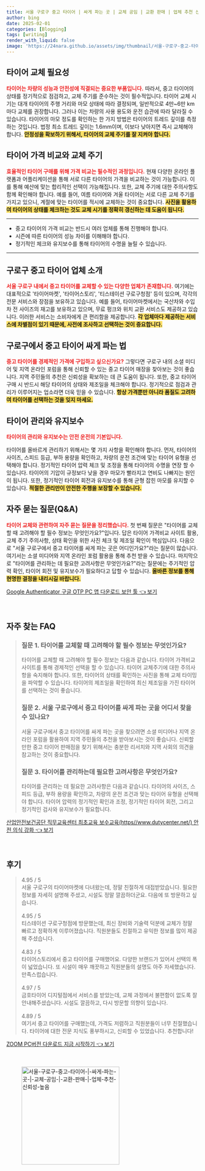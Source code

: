 ```yaml
---
title: 서울 구로구 중고 타이어 | 싸게 파는 곳 | 교체 공임 | 교환 판매 | 업체 추천 신뢰성 높음
author: bing
date: 2025-02-01
categories: [Blogging]
tags: [writing]
render_with_liquid: false
image: 'https://24nara.github.io/assets/img/thumbnail/서울-구로구-중고-타이어-|-싸게-파는-곳-|-교체-공임-|-교환-판매-|-업체-추천-신뢰성-높음.webp'
---
```



<h2 id='타이어 교체 필요성'>타이어 교체 필요성</h2>

<p><b><span style="color: #ee2323;">타이어는 차량의 성능과 안전성에 직결되는 중요한 부품입니다.</span></b> 따라서, 중고 타이어의 상태를 정기적으로 점검하고, 교체 주기를 준수하는 것이 필수적입니다. 타이어 교체 시기는 대개 타이어의 주행 거리와 마모 상태에 따라 결정되며, 일반적으로 4만~6만 km마다 교체를 권장합니다. 그러나 이는 차량의 사용 용도와 운전 습관에 따라 달라질 수 있습니다. 타이어의 마모 정도를 확인하는 한 가지 방법은 타이어의 트레드 깊이를 측정하는 것입니다. 법정 최소 트레드 깊이는 1.6mm이며, 이보다 낮아지면 즉시 교체해야 합니다. <b><span style="background-color: #ffe066;">안정성을 확보하기 위해서, 타이어의 교체 주기를 잘 지켜야 합니다.</span></b></p>

<h2 id='타이어 가격 비교와 교체 주기'>타이어 가격 비교와 교체 주기</h2>

<p><b><span style="color: #ee2323;">효율적인 타이어 구매를 위해 가격 비교는 필수적인 과정입니다.</span></b> 현재 다양한 온라인 플랫폼과 어플리케이션을 통해 서로 다른 타이어의 가격을 비교하는 것이 가능합니다. 이를 통해 예산에 맞는 합리적인 선택이 가능해집니다. 또한, 교체 주기에 대한 주의사항도 함께 확인해야 합니다. 예를 들어, 여름 타이어와 겨울 타이어는 서로 다른 교체 주기를 가지고 있으니, 계절에 맞는 타이어를 적시에 교체하는 것이 중요합니다. <b><span style="background-color: #ffe066;">사진을 활용하여 타이어의 상태를 체크하는 것도 교체 시기를 정확히 갱신하는 데 도움이 됩니다.</span></b></p>

<hr />

<ul>
    <li>중고 타이어의 가격 비교는 반드시 여러 업체를 통해 진행해야 합니다.</li>
    <li>시즌에 따른 타이어의 성능 차이를 이해해야 합니다.</li>
    <li>정기적인 체크와 유지보수를 통해 타이어의 수명을 늘릴 수 있습니다.</li>
</ul>

<hr />

<h2 id='구로구 중고 타이어 업체 소개'>구로구 중고 타이어 업체 소개</h2>

<p><b><span style="color: #ee2323;">서울 구로구 내에서 중고 타이어를 교체할 수 있는 다양한 업체가 존재합니다.</span></b> 여기에는 대표적으로 '타이어마켓', '타이어스토리', '티스테이션 구로구청점' 등이 있으며, 각각의 전문 서비스와 장점을 보유하고 있습니다. 예를 들어, 타이어마켓에서는 국산차와 수입차 전 사이즈의 재고를 보유하고 있으며, 무료 펑크와 위치 교환 서비스도 제공하고 있습니다. 이러한 서비스는 소비자에게 큰 편리함을 제공합니다. <b><span style="background-color: #ffe066;">각 업체마다 제공하는 서비스에 차별점이 있기 때문에, 사전에 조사하고 선택하는 것이 중요합니다.</span></b></p>

<h2 id='구로구에서 하지만 중고 타이어 싸게 파는 법'>구로구에서 중고 타이어 싸게 파는 법</h2>

<p><b><span style="color: #ee2323;">중고 타이어를 경제적인 가격에 구입하고 싶으신가요?</span></b> 그렇다면 구로구 내의 소셜 미디어 및 지역 온라인 포럼을 통해 신뢰할 수 있는 중고 타이어 매장을 찾아보는 것이 좋습니다. 지역 주민들의 추천은 신뢰성을 확보하는 데 큰 도움이 됩니다. 또한, 중고 타이어 구매 시 반드시 해당 타이어의 상태와 제조일을 체크해야 합니다. 정기적으로 점검과 관리가 이루어지는 업소라면 더욱 믿을 수 있습니다. <b><span style="background-color: #ffe066;">항상 가격뿐만 아니라 품질도 고려하여 타이어를 선택하는 것을 잊지 마세요.</span></b></p>

<h2 id='타이어 관리와 유지보수'>타이어 관리와 유지보수</h2>

<p><span style="color: #ee2323;"><b>타이어의 관리와 유지보수는 안전 운전의 기본입니다.</b></span></p>

<p>타이어를 올바르게 관리하기 위해서는 몇 가지 사항을 확인해야 합니다. 먼저, 타이어의 사이즈, 스피드 등급, 부하 용량을 확인하고, 차량의 운전 조건에 맞는 타이어 유형을 선택해야 합니다. 정기적인 타이어 압력 체크 및 조정을 통해 타이어의 수명을 연장 할 수 있습니다. 타이어의 기압이 규정보다 낮을 경우 마모가 빨라지고 연비도 나빠지는 원인이 됩니다. 또한, 정기적인 타이어 회전과 유지보수를 통해 균형 잡힌 마모를 유지할 수 있습니다. <b><span style="background-color: #ffe066;">적절한 관리만이 안전한 주행을 보장할 수 있습니다.</span></b></p>

<h2 id='자주 묻는 질문(Q&A)'>자주 묻는 질문(Q&A)</h2>

<p><b><span style="color: #ee2323;">타이어 교체와 관련하여 자주 묻는 질문을 정리했습니다.</span></b> 첫 번째 질문은 "타이어를 교체할 때 고려해야 할 필수 정보는 무엇인가요?"입니다. 답은 타이어 가격비교 사이트 활용, 교체 주기 주의사항, 상태 확인을 위한 사진 체크 및 제조일 확인이 핵심입니다. 다음으로 "서울 구로구에서 중고 타이어를 싸게 파는 곳은 어디인가요?"라는 질문이 많습니다. 여기서는 소셜 미디어와 지역 온라인 포럼 활용을 통해 추천 받을 수 있습니다. 마지막으로 "타이어를 관리하는 데 필요한 고려사항은 무엇인가요?"라는 질문에는 주기적인 압력 확인, 타이어 회전 및 유지보수가 필요하다고 답할 수 있습니다. <b><span style="background-color: #ffe066;">올바른 정보를 통해 현명한 결정을 내리시길 바랍니다.</span></b></p>


<p><a class="click-button" title="Google Authenticator 구글 OTP PC 앱 다운로드 보안 툴" href="https://24nara.github.io/posts/Google-Authenticator-%EA%B5%AC%EA%B8%80-OTP-PC-%EC%95%B1-%EB%8B%A4%EC%9A%B4%EB%A1%9C%EB%93%9C-%EB%B3%B4%EC%95%88-%ED%88%B4/" rel="dofollow">Google Authenticator 구글 OTP PC 앱 다운로드 보안 툴 👈 보기</a></p><br>
<h2 id='자주_찾는_FAQ'>자주 찾는 FAQ</h2>
<div itemscope="" itemtype="https://schema.org/FAQPage"> 
<blockquote> 
<div itemscope="" itemprop="mainEntity" itemtype="https://schema.org/Question"> 
<h3 itemprop="name">질문 1. 타이어를 교체할 때 고려해야 할 필수 정보는 무엇인가요?</h3> 
<div itemscope="" itemprop="acceptedAnswer" itemtype="https://schema.org/Answer"> 
<span itemprop="text"> 
<p>타이어를 교체할 때 고려해야 할 필수 정보는 다음과 같습니다. 타이어 가격비교 사이트를 통해 경제적인 선택을 할 수 있습니다. 타이어 교체주기에 대한 주의사항을 숙지해야 합니다. 또한, 타이어의 상태를 확인하는 사진을 통해 교체 타이밍을 파악할 수 있습니다. 타이어의 제조일을 확인하여 최신 제조일을 가진 타이어를 선택하는 것이 좋습니다.</p> 
</span> 
</div> 
</div> 

<div itemscope="" itemprop="mainEntity" itemtype="https://schema.org/Question"> 
<h3 itemprop="name">질문 2. 서울 구로구에서 중고 타이어를 싸게 파는 곳을 어디서 찾을 수 있나요?</h3> 
<div itemscope="" itemprop="acceptedAnswer" itemtype="https://schema.org/Answer"> 
<span itemprop="text"> 
<p>서울 구로구에서 중고 타이어를 싸게 파는 곳을 찾으려면 소셜 미디어나 지역 온라인 포럼을 활용하여 지역 주민들의 추천을 받아보시는 것이 좋습니다. 신뢰할 만한 중고 타이어 판매점을 찾기 위해서는 충분한 리서치와 지역 사회의 의견을 참고하는 것이 중요합니다.</p> 
</span> 
</div> 
</div> 

<div itemscope="" itemprop="mainEntity" itemtype="https://schema.org/Question"> 
<h3 itemprop="name">질문 3. 타이어를 관리하는데 필요한 고려사항은 무엇인가요?</h3> 
<div itemscope="" itemprop="acceptedAnswer" itemtype="https://schema.org/Answer"> 
<span itemprop="text"> 
<p>타이어를 관리하는 데 필요한 고려사항은 다음과 같습니다. 타이어의 사이즈, 스피드 등급, 부하 용량을 확인하고, 차량의 운전 조건과 맞는 타이어 유형을 선택해야 합니다. 타이어 압력의 정기적인 확인과 조정, 정기적인 타이어 회전, 그리고 정기적인 검사와 유지보수가 필요합니다.</p> 
</span> 
</div> 
</div> 

</blockquote> 
</div>
<p><a class="click-button" title="산업안전보건공단 직무교육센터 최초교육 보수교육(https//www.dutycenter.net/) 안전 의식 강화" href="https://24nara.github.io/posts/%EC%82%B0%EC%97%85%EC%95%88%EC%A0%84%EB%B3%B4%EA%B1%B4%EA%B3%B5%EB%8B%A8-%EC%A7%81%EB%AC%B4%EA%B5%90%EC%9C%A1%EC%84%BC%ED%84%B0-%EC%B5%9C%EC%B4%88%EA%B5%90%EC%9C%A1-%EB%B3%B4%EC%88%98%EA%B5%90%EC%9C%A1(httpswww.dutycenter.net)-%EC%95%88%EC%A0%84-%EC%9D%98%EC%8B%9D-%EA%B0%95%ED%99%94/" rel="dofollow">산업안전보건공단 직무교육센터 최초교육 보수교육(https//www.dutycenter.net/) 안전 의식 강화 👈 보기</a></p><br>
<h2 id='후기'>후기</h2>
<div itemscope itemtype="https://schema.org/Product">
  <blockquote>
  <div itemprop="review" itemscope itemtype="https://schema.org/Review">
      <div itemprop="reviewRating" itemscope itemtype="https://schema.org/Rating"> <span itemprop="ratingValue">4.95</span> / <span itemprop="bestRating">5</span> </div>
      <span itemprop="reviewBody">서울 구로구의 타이어마켓에 다녀왔는데, 정말 친절하게 대접받았습니다. 필요한 정보를 자세히 설명해 주셨고, 시설도 정말 깔끔하더군요. 다음에 또 방문하고 싶습니다.</span>
  </div>
  <br>
  <div itemprop="review" itemscope itemtype="https://schema.org/Review">
      <div itemprop="reviewRating" itemscope itemtype="https://schema.org/Rating"> <span itemprop="ratingValue">4.95</span> / <span itemprop="bestRating">5</span> </div>
      <span itemprop="reviewBody">티스테이션 구로구청점에 방문했는데, 최신 장비와 기술력 덕분에 교체가 정말 빠르고 정확하게 이루어졌습니다. 직원분들도 친절하고 유익한 정보를 많이 제공해 주셨습니다.</span>
  </div>
  <br>
  <div itemprop="review" itemscope itemtype="https://schema.org/Review">
      <div itemprop="reviewRating" itemscope itemtype="https://schema.org/Rating"> <span itemprop="ratingValue">4.83</span> / <span itemprop="bestRating">5</span> </div>
      <span itemprop="reviewBody">타이어스토리에서 중고 타이어를 구매했어요. 다양한 브랜드가 있어서 선택의 폭이 넓었습니다. 또 시설이 매우 깨끗하고 직원분들의 설명도 아주 자세했습니다. 만족스럽습니다.</span>
  </div>
  <br>
  <div itemprop="review" itemscope itemtype="https://schema.org/Review">
      <div itemprop="reviewRating" itemscope itemtype="https://schema.org/Rating"> <span itemprop="ratingValue">4.97</span> / <span itemprop="bestRating">5</span> </div>
      <span itemprop="reviewBody">금호타이어 디지털점에서 서비스를 받았는데, 교체 과정에서 불편함이 없도록 잘 안내해주셨습니다. 시설도 깔끔하고, 다시 방문할 의향이 있습니다.</span>
  </div>
  <br>
  <div itemprop="review" itemscope itemtype="https://schema.org/Review">
      <div itemprop="reviewRating" itemscope itemtype="https://schema.org/Rating"> <span itemprop="ratingValue">4.89</span> / <span itemprop="bestRating">5</span> </div>
      <span itemprop="reviewBody">여기서 중고 타이어를 구매했는데, 가격도 저렴하고 직원분들이 너무 친절했습니다. 타이어에 대한 전문 지식도 풍부하시고, 신뢰할 수 있었습니다. 추천합니다!</span>
  </div>
  </blockquote>
</div>
<p><a class="click-button" title="ZOOM PC버전 다운로드 지금 시작하기" href="https://24nara.github.io/posts/ZOOM-PC%EB%B2%84%EC%A0%84-%EB%8B%A4%EC%9A%B4%EB%A1%9C%EB%93%9C-%EC%A7%80%EA%B8%88-%EC%8B%9C%EC%9E%91%ED%95%98%EA%B8%B0/" rel="dofollow">ZOOM PC버전 다운로드 지금 시작하기 👈 보기</a></p><br>
<figure class="image"><img src="https://24nara.github.io/assets/img/thumbnail/서울-구로구-중고-타이어-|-싸게-파는-곳-|-교체-공임-|-교환-판매-|-업체-추천-신뢰성-높음.webp" alt="서울-구로구-중고-타이어-|-싸게-파는-곳-|-교체-공임-|-교환-판매-|-업체-추천-신뢰성-높음" width="256" height="256"></figure>